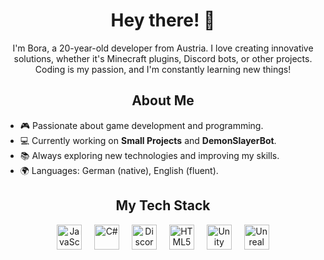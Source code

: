 <h1 align="center">Hey there! 👋</h1>

<p align="center">
  I'm Bora, a 20-year-old developer from Austria. I love creating innovative solutions, whether it's Minecraft plugins, Discord bots, or other projects. Coding is my passion, and I'm constantly learning new things!
</p>

<h2 align="center">About Me</h2>

- 🎮 Passionate about game development and programming.  
- 💻 Currently working on **Small Projects** and **DemonSlayerBot**.  
- 📚 Always exploring new technologies and improving my skills.  
- 🌍 Languages: German (native), English (fluent).

<h2 align="center">My Tech Stack</h2>
<div align="center">
  <img src="https://cdn.jsdelivr.net/gh/devicons/devicon/icons/javascript/javascript-original.svg" height="40" alt="JavaScript" />
  <img width="12" />
  <img src="https://cdn.jsdelivr.net/gh/devicons/devicon/icons/csharp/csharp-original.svg" height="40" alt="C#" />
  <img width="12" />
  <img src="https://cdn.jsdelivr.net/gh/devicons/devicon/icons/discordjs/discordjs-original.svg" height="40" alt="Discord.js" />
  <img width="12" />
  <img src="https://cdn.jsdelivr.net/gh/devicons/devicon/icons/html5/html5-original.svg" height="40" alt="HTML5" />
  <img width="12" />
  <img src="https://cdn.jsdelivr.net/gh/devicons/devicon/icons/unity/unity-original.svg" height="40" alt="Unity" />
  <img width="12" />
  <img src="https://cdn.jsdelivr.net/gh/devicons/devicon/icons/unrealengine/unrealengine-original.svg" height="40" alt="Unreal Engine" />
</div>
